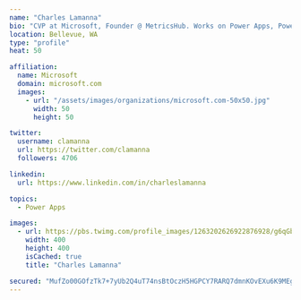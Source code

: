 ```yaml
---
name: "Charles Lamanna"
bio: "CVP at Microsoft, Founder @ MetricsHub. Works on Power Apps, Power Automate, Power Virtual Agent, Common Data Service and Dynamics 365."
location: Bellevue, WA
type: "profile"
heat: 50

affiliation:
  name: Microsoft
  domain: microsoft.com
  images:
    - url: "/assets/images/organizations/microsoft.com-50x50.jpg"
      width: 50
      height: 50

twitter:
  username: clamanna
  url: https://twitter.com/clamanna
  followers: 4706

linkedin:
  url: https://www.linkedin.com/in/charleslamanna

topics:
  - Power Apps

images:
  - url: https://pbs.twimg.com/profile_images/1263202626922876928/g6qGbHZ-_400x400.jpg
    width: 400
    height: 400
    isCached: true
    title: "Charles Lamanna"

secured: "MufZo00GOfzTk7+7yUb2Q4uT74nsBtOczH5HGPCY7RARQ7dmnKOvEXu6K9MEgZX1bul5kVlh9BFzDkpPzCBlrWEU4nYYU973yL9oZ/G8TYRT0ipjJpqpEUMkF6yA3L5FBpy8Dsov8CLr2tXmxaC/Fk+uh74KX2uPo1y66+znna3xR8YldUO+TQZtoG+FsztmgdBD33bO30IEvmtZ22lrfAEZcKAdKfDQqUYe7ew+fnt/PF8gcWgcjiS8HhyIPHRlHvNSON4CIwYE5eiso6CfKDOtJhO1Zx5IjnPrDdsDYun/CTnWaJV5B8f9cGR1DnJnfiy79F/9BtTcePcIPbGqFS0VwLQN6FBhZtVVF/QxtYLItIwnixhnU79PizDhP798dJtEx5Y7puxVtFjqoNqcuNlUQp0cFF0AS/4b44uriNs=;yv8IySbYjFDpmydkM7VD/g=="
---
```


